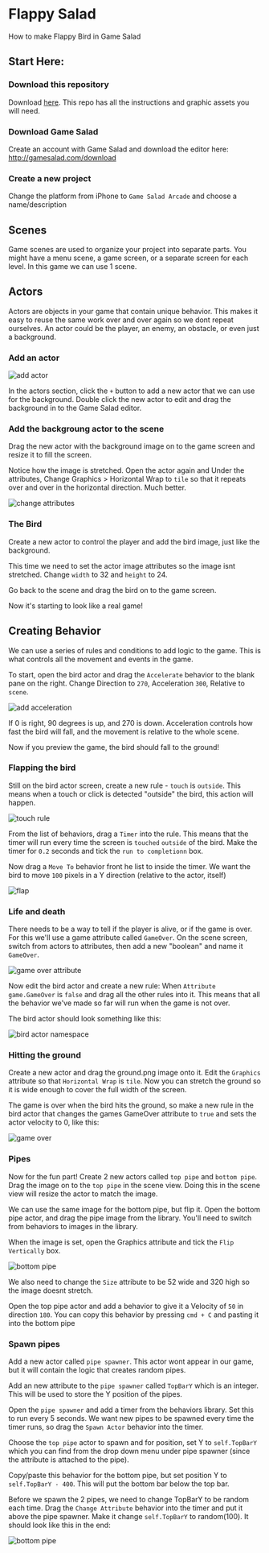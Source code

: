 # Flappy Salad
How to make Flappy Bird in Game Salad

## Start Here:

### Download this repository
Download [here](https://github.com/patmood/flappy-salad/archive/master.zip). This repo has all the instructions and graphic assets you will need.

### Download Game Salad
Create an account with Game Salad and download the editor here: http://gamesalad.com/download

### Create a new project
Change the platform from iPhone to `Game Salad Arcade` and choose a name/description

## Scenes
Game scenes are used to organize your project into separate parts. You might have a menu scene, a game screen, or a separate screen for each level. In this game we can use 1 scene.

## Actors
Actors are objects in your game that contain unique behavior. This makes it easy to reuse the same work over and over again so we dont repeat ourselves. An actor could be the player, an enemy, an obstacle, or even just a background.

### Add an actor

![add actor](screenshots/1_add_actor.png)

In the actors section, click the `+` button to add a new actor that we can use for the background. Double click the new actor to edit and drag the background in to the Game Salad editor.

### Add the backgroung actor to the scene
Drag the new actor with the background image on to the game screen and resize it to fill the screen.

Notice how the image is stretched. Open the actor again and Under the attributes, Change Graphics > Horizontal Wrap to `tile` so that it repeats over and over in the horizontal direction. Much better.

![change attributes](screenshots/2_actor_graphics.png)

### The Bird
Create a new actor to control the player and add the bird image, just like the background.

This time we need to set the actor image attributes so the image isnt stretched. Change `width` to 32 and `height` to 24.

Go back to the scene and drag the bird on to the game screen.

Now it's starting to look like a real game!

## Creating Behavior

We can use a series of rules and conditions to add logic to the game. This is what controls all the movement and events in the game.

To start, open the bird actor and drag the `Accelerate` behavior to the blank pane on the right. Change Direction to `270`, Acceleration `300`, Relative to `scene`.

![add acceleration](screenshots/3_gravity.png)

If 0 is right, 90 degrees is up, and 270 is down. Acceleration controls how fast the bird will fall, and the movement is relative to the whole scene.

Now if you preview the game, the bird should fall to the ground!

### Flapping the bird

Still on the bird actor screen, create a new rule - `touch` is `outside`. This means when a touch or click is detected "outside" the bird, this action will happen.

![touch rule](screenshots/4_touch_rule.png)

From the list of behaviors, drag a `Timer` into the rule. This means that the timer will run every time the screen is `touched` `outside` of the bird. Make the timer for `0.2` seconds and tick the `run to completionn` box.

Now drag a `Move To` behavior front he list to inside the timer. We want the bird to move `100` pixels in a Y direction (relative to the actor, itself)

![flap](screenshots/5_flap_motion.png)

### Life and death

There needs to be a way to tell if the player is alive, or if the game is over. For this we'll use a game attribute called `GameOver`. On the scene screen, switch from actors to attributes, then add a new "boolean" and name it `GameOver`.

![game over attribute](screenshots/6_game_over_attribute.png)

Now edit the bird actor and create a new rule: When `Attribute` `game.GameOver` is `false` and drag all the other rules into it. This means that all the behavior we've made so far will run when the game is not over.

The bird actor should look something like this:

![bird actor namespace](screenshots/7_rules_game_over.png)

### Hitting the ground

Create a new actor and drag the ground.png image onto it. Edit the `Graphics` attribute so that `Horizontal Wrap` is `tile`. Now you can stretch the ground so it is wide enough to cover the full width of the screen.

The game is over when the bird hits the ground, so make a new rule in the bird actor that changes the games GameOver attribute to `true` and sets the actor velocity to 0, like this:

![game over](screenshots/8_game_over.png)

### Pipes

Now for the fun part! Create 2 new actors called `top pipe` and `bottom pipe`. Drag the image on to the `top pipe` in the scene view. Doing this in the scene view will resize the actor to match the image.

We can use the same image for the bottom pipe, but flip it. Open the bottom pipe actor, and drag the pipe image from the library. You'll need to switch from behaviors to images in the library.

When the image is set, open the Graphics attribute and tick the `Flip Vertically` box.

![bottom pipe](screenshots/9_bottom_pipe_image.png)

We also need to change the `Size` attribute to be 52 wide and 320 high so the image doesnt stretch.

Open the top pipe actor and add a behavior to give it a Velocity of `50` in direction `180`. You can copy this behavior by pressing `cmd + C` and pasting it into the bottom pipe

### Spawn pipes

Add a new actor called `pipe spawner`. This actor wont appear in our game, but it will contain the logic that creates random pipes.

Add an new attribute to the `pipe spawner` called `TopBarY` which is an integer. This will be used to store the Y position of the pipes.

Open the `pipe spawner` and add a timer from the behaviors library. Set this to run every 5 seconds. We want new pipes to be spawned every time the timer runs, so drag the `Spawn Actor` behavior into the timer.

Choose the `top pipe` actor to spawn and for position, set Y to `self.TopBarY` which you can find from the drop down menu under pipe spawner (since the attribute is attached to the pipe).

Copy/paste this behavior for the bottom pipe, but set position Y to `self.TopBarY - 400`. This will put the bottom bar below the top bar.

Before we spawn the 2 pipes, we need to change TopBarY to be random each time. Drag the `Change Attribute` behavior into the timer and put it above the pipe spawner. Make it change `self.TopBarY` to random(100). It should look like this in the end:

![bottom pipe](screenshots/10_pipe_spawner.png)







